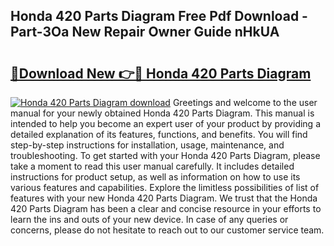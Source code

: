 ## Honda 420 Parts Diagram Free Pdf Download - Part-3Oa New Repair Owner Guide nHkUA

# <h2><a href="http://dfpk9en.blite.top/?on=Honda+420+Parts+Diagram">🔗Download New 👉🔴 Honda 420 Parts Diagram</a></h2>

[![Honda 420 Parts Diagram download](https://i.imgur.com/lujVjoI.png)](http://dfpk9en.blite.top/?on=Honda+420+Parts+Diagram)
Greetings and welcome to the user manual for your newly obtained Honda 420 Parts Diagram. This manual is intended to help you become an expert user of your product by providing a detailed explanation of its features, functions, and benefits. You will find step-by-step instructions for installation, usage, maintenance, and troubleshooting. To get started with your Honda 420 Parts Diagram, please take a moment to read this user manual carefully. It includes detailed instructions for product setup, as well as information on how to use its various features and capabilities. Explore the limitless possibilities of list of features with your new Honda 420 Parts Diagram. We trust that the Honda 420 Parts Diagram has been a clear and concise resource in your efforts to learn the ins and outs of your new device. In case of any queries or concerns, please do not hesitate to reach out to our customer service team.
